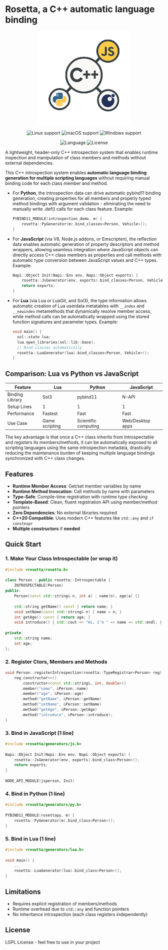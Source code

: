 # Rosetta, a C++ automatic language binding

<p align="center">
  <img src="media/logo.png" alt="Logo rosetta" width="300">
</p>

<p align="center">
  <img src="https://img.shields.io/static/v1?label=Linux&logo=linux&logoColor=white&message=support&color=success" alt="Linux support">
  <img src="https://img.shields.io/static/v1?label=macOS&logo=apple&logoColor=white&message=support&color=success" alt="macOS support">
  <img src="https://img.shields.io/static/v1?label=Windows&logo=windows&logoColor=white&message=support&color=sucess" alt="Windows support">
</p>

<p align="center">
  <img src="https://img.shields.io/badge/C%2B%2B-20+-blue.svg" alt="Language">
  <img src="https://img.shields.io/badge/license-LGPL-blue.svg" alt="License">
</p>

A lightweight, header-only C++ introspection system that enables runtime inspection and manipulation of class members and methods without external dependencies.

This C++ introspection system enables **automatic language binding generation for multiple scripting languages** without requiring manual binding code for each class member and method.

- For **Python**, the introspection data can drive automatic pybind11 binding generation, creating properties for all members and properly typed method bindings with argument validation - eliminating the need to manually write .def() calls for each class feature. Example:
  ```cpp
  PYBIND11_MODULE(introspection_demo, m) {
      rosetta::PyGenerator(m).bind_classes<Person, Vehicle>();
  }
  ```

- For **JavaScript** (via V8, Node.js addons, or Emscripten), the reflection data enables automatic generation of property descriptors and method wrappers, allowing seamless integration where JavaScript objects can directly access C++ class members as properties and call methods with automatic type conversion between JavaScript values and C++ types. Example:
  ```cpp
  Napi::Object Init(Napi::Env env, Napi::Object exports) {
      rosetta::JsGenerator(env, exports).bind_classes<Person, Vehicle>();
      return exports;
  }
  ```

- For **Lua** (via Lua or LuaGit, and Sol3), the type information allows automatic creation of Lua userdata metatables with `__index` and `__newindex` metamethods that dynamically resolve member access, while method calls can be automatically wrapped using the stored function signatures and parameter types. Example:
  ```cpp
  void main() {
    sol::state lua;
    lua.open_libraries(sol::lib::base);    
    // Bind classes automatically
    rosetta::LuaGenerator(lua).bind_classes<Person, Vehicle>();
  }
  ```


## Comparison: Lua vs Python vs JavaScript

| Feature | Lua | Python | JavaScript |
|---------|-----|--------|------------|
| Binding Library | Sol3 | pybind11 | N-API |
| Setup Lines | 1 | 1 | 1 |
| Performance | Fastest | Fast | Fast |
| Use Case | Game scripting | Scientific computing | Web/Desktop apps |

The key advantage is that once a C++ class inherits from Introspectable and registers its members/methods, it can be automatically exposed to all scripting languages using the same introspection metadata, drastically reducing the maintenance burden of keeping multiple language bindings synchronized with C++ class changes.

## Features

- **Runtime Member Access**: Get/set member variables by name
- **Runtime Method Invocation**: Call methods by name with parameters
- **Type-Safe**: Compile-time registration with runtime type checking
- **Template-Based**: Clean, fluent registration API using member/method pointers
- **Zero Dependencies**: No external libraries required
- **C++20 Compatible**: Uses modern C++ features like `std::any` and `if constexpr`
- **Multiple constructors** if **needed**

## Quick Start

### 1. Make Your Class Introspectable (or wrap it)

```cpp
#include <rosetta/rosetta.h>

class Person : public rosetta::Introspectable {
    INTROSPECTABLE(Person)    
public:
    Person(const std::string& n, int a) : name(n), age(a) {}
    
    std::string getName() const { return name; }
    void setName(const std::string& n) { name = n; }
    int getAge() const { return age; }
    void introduce() { std::cout << "Hi, I'm " << name << std::endl; }

private:
    std::string name;
    int age;
};
```

### 2. Register Ctors, Members and Methods

```cpp
void Person::registerIntrospection(rosetta::TypeRegistrar<Person> reg) {
    reg.constructor<>()
       .constructor<const std::string&, int, double>()
       .member("name", &Person::name)
       .member("age", &Person::age)
       .method("getName", &Person::getName)
       .method("setName", &Person::setName)
       .method("getAge", &Person::getAge)
       .method("introduce", &Person::introduce);
}
```

### 3. Bind in JavaScript (1 line)

```cpp
#include <rosetta/generators/js.h>

Napi::Object Init(Napi::Env env, Napi::Object exports) {
    rosetta::JsGenerator(env, exports).bind_class<Person>();
    return exports;
}

NODE_API_MODULE(jsperson, Init)
```

### 4. Bind in Python (1 line)

```cpp
#include <rosetta/generators/py.h>

PYBIND11_MODULE(rosettapy, m) {
    rosetta::PyGenerator(m).bind_class<Person>();
}
```

### 5. Bind in Lua (1 line)

```cpp
#include <rosetta/generators/lua.h>

void main() {
    ...
    rosetta::LuaGenerator(lua).bind_class<Person>();
}
```

## Limitations

- Requires explicit registration of members/methods
- Runtime overhead due to `std::any` and function pointers
- No inheritance introspection (each class registers independently)

## License

LGPL License - feel free to use in your project
